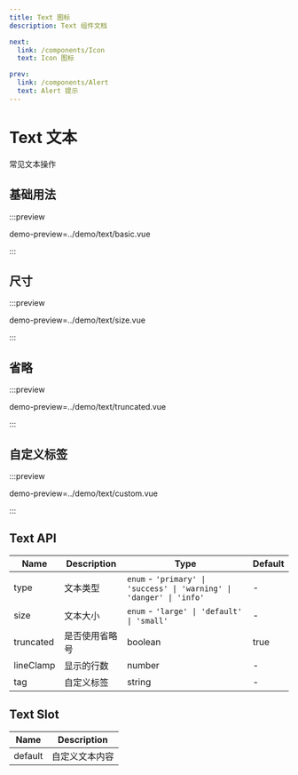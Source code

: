 ```yaml
---
title: Text 图标
description: Text 组件文档

next:
  link: /components/Icon
  text: Icon 图标

prev:
  link: /components/Alert
  text: Alert 提示
---
```

# Text 文本

常见文本操作

## 基础用法

:::preview

demo-preview=../demo/text/basic.vue

:::

## 尺寸

:::preview

demo-preview=../demo/text/size.vue

:::

## 省略

:::preview

demo-preview=../demo/text/truncated.vue

:::

## 自定义标签

:::preview

demo-preview=../demo/text/custom.vue

:::

## Text API

| Name | Description | Type | Default |
| --- | --- | --- | --- |
| type | 文本类型 | `enum` - `'primary' \| 'success' \| 'warning' \| 'danger' \| 'info'` | - |
| size | 文本大小 | `enum` - `'large' \| 'default' \| 'small'` | - |
| truncated | 是否使用省略号 | boolean | true |
| lineClamp | 显示的行数 | number | - |
| tag | 自定义标签 | string | - |

## Text Slot

| Name | Description |
| --- | --- |
| default | 自定义文本内容 |
